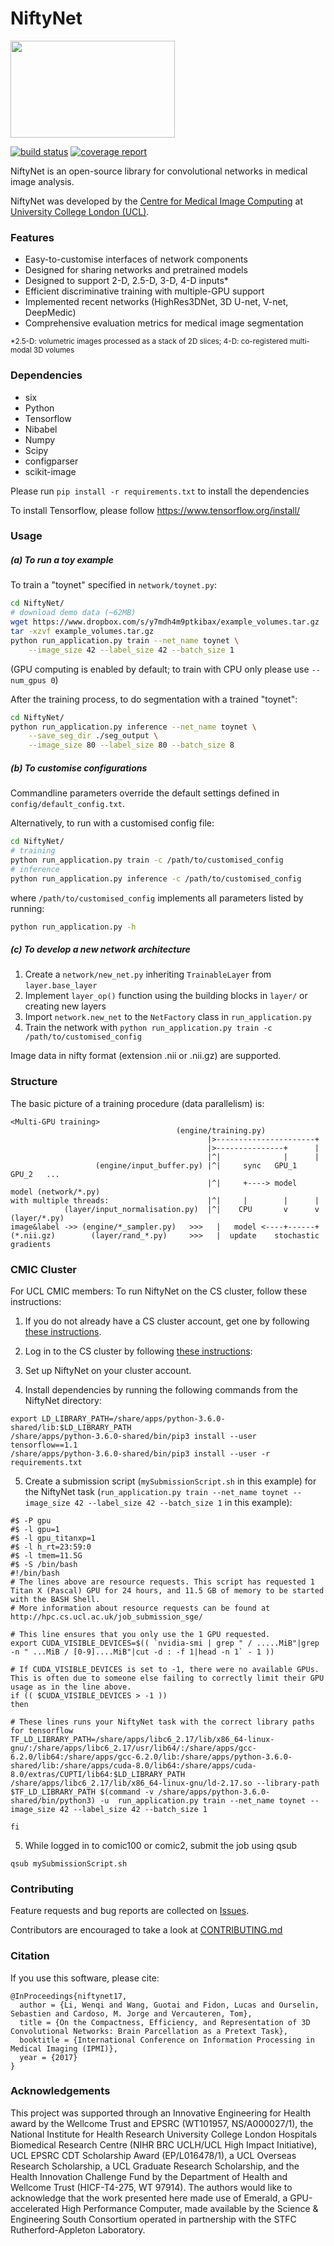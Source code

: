# NiftyNet
<img src="https://cmiclab.cs.ucl.ac.uk/CMIC/NiftyNet/raw/master/niftynet-logo.png" width="263" height="155">

[![build status](https://cmiclab.cs.ucl.ac.uk/CMIC/NiftyNet/badges/master/build.svg)](https://cmiclab.cs.ucl.ac.uk/CMIC/NiftyNet/commits/master)
[![coverage report](https://cmiclab.cs.ucl.ac.uk/CMIC/NiftyNet/badges/master/coverage.svg)](https://cmiclab.cs.ucl.ac.uk/CMIC/NiftyNet/commits/master)

NiftyNet is an open-source library for convolutional networks in medical image analysis.

NiftyNet was developed by the [Centre for Medical Image Computing][cmic] at
[University College London (UCL)][ucl].

### Features
* Easy-to-customise interfaces of network components
* Designed for sharing networks and pretrained models
* Designed to support 2-D, 2.5-D, 3-D, 4-D inputs*
* Efficient discriminative training with multiple-GPU support
* Implemented recent networks (HighRes3DNet, 3D U-net, V-net, DeepMedic)
* Comprehensive evaluation metrics for medical image segmentation

 <sup>*2.5-D: volumetric images processed as a stack of 2D slices;
4-D: co-registered multi-modal 3D volumes</sup>
### Dependencies
* six
* Python
* Tensorflow
* Nibabel
* Numpy
* Scipy
* configparser
* scikit-image

Please run `pip install -r requirements.txt` to install the dependencies

To install Tensorflow, please follow
https://www.tensorflow.org/install/


### Usage
##### (a) To run a toy example
To train a "toynet" specified in `network/toynet.py`:
``` sh
cd NiftyNet/
# download demo data (~62MB)
wget https://www.dropbox.com/s/y7mdh4m9ptkibax/example_volumes.tar.gz
tar -xzvf example_volumes.tar.gz
python run_application.py train --net_name toynet \
    --image_size 42 --label_size 42 --batch_size 1
```
(GPU computing is enabled by default; to train with CPU only please use `--num_gpus 0`)

After the training process, to do segmentation with a trained "toynet":
``` sh
cd NiftyNet/
python run_application.py inference --net_name toynet \
    --save_seg_dir ./seg_output \
    --image_size 80 --label_size 80 --batch_size 8
```
##### (b) To customise configurations
Commandline parameters override the default settings defined in `config/default_config.txt`.

Alternatively, to run with a customised config file:

``` sh
cd NiftyNet/
# training
python run_application.py train -c /path/to/customised_config
# inference
python run_application.py inference -c /path/to/customised_config
```
where `/path/to/customised_config` implements all parameters listed by running:
```sh
python run_application.py -h
```

##### (c) To develop a new network architecture
1. Create a `network/new_net.py` inheriting `TrainableLayer` from `layer.base_layer`
1. Implement `layer_op()` function using the building blocks in `layer/` or creating new layers
1. Import `network.new_net` to the `NetFactory` class in `run_application.py`
1. Train the network with `python run_application.py train -c /path/to/customised_config`


Image data in nifty format (extension .nii or .nii.gz) are supported.

### Structure
The basic picture of a training procedure (data parallelism) is:
```
<Multi-GPU training>
                                     (engine/training.py)
                                            |>----------------------+
                                            |>---------------+      |
                                            |^|              |      |
                   (engine/input_buffer.py) |^|     sync   GPU_1  GPU_2   ...
                                            |^|     +----> model  model (network/*.py)
with multiple threads:                      |^|     |        |      |
            (layer/input_normalisation.py)  |^|    CPU       v      v (layer/*.py)
image&label ->> (engine/*_sampler.py)   >>>   |   model <----+------+
(*.nii.gz)        (layer/rand_*.py)     >>>   |  update    stochastic gradients
```


### CMIC Cluster
For UCL CMIC members:
To run NiftyNet on the CS cluster, follow these instructions:

1) If you do not already have a CS cluster account, get one by following [these instructions](http://hpc.cs.ucl.ac.uk/account_application_form/).

2) Log in to the CS cluster by following [these instructions](http://hpc.cs.ucl.ac.uk/how_to_login/):

3) Set up NiftyNet on your cluster account.

4) Install dependencies by running the following commands from the NiftyNet directory:
```
export LD_LIBRARY_PATH=/share/apps/python-3.6.0-shared/lib:$LD_LIBRARY_PATH
/share/apps/python-3.6.0-shared/bin/pip3 install --user tensorflow==1.1
/share/apps/python-3.6.0-shared/bin/pip3 install --user -r requirements.txt
```

5) Create a submission script (```mySubmissionScript.sh``` in this example) for the NiftyNet task (```run_application.py train --net_name toynet --image_size 42 --label_size 42 --batch_size 1``` in this example):

```
#$ -P gpu
#$ -l gpu=1
#$ -l gpu_titanxp=1
#$ -l h_rt=23:59:0
#$ -l tmem=11.5G
#$ -S /bin/bash
#!/bin/bash
# The lines above are resource requests. This script has requested 1 Titan X (Pascal) GPU for 24 hours, and 11.5 GB of memory to be started with the BASH Shell.
# More information about resource requests can be found at http://hpc.cs.ucl.ac.uk/job_submission_sge/

# This line ensures that you only use the 1 GPU requested.
export CUDA_VISIBLE_DEVICES=$(( `nvidia-smi | grep " / .....MiB"|grep -n " ...MiB / [0-9]....MiB"|cut -d : -f 1|head -n 1` - 1 ))

# If CUDA_VISIBLE_DEVICES is set to -1, there were no available GPUs. This is often due to someone else failing to correctly limit their GPU usage as in the line above.
if (( $CUDA_VISIBLE_DEVICES > -1 ))
then

# These lines runs your NiftyNet task with the correct library paths for tensorflow
TF_LD_LIBRARY_PATH=/share/apps/libc6_2.17/lib/x86_64-linux-gnu/:/share/apps/libc6_2.17/usr/lib64/:/share/apps/gcc-6.2.0/lib64:/share/apps/gcc-6.2.0/lib:/share/apps/python-3.6.0-shared/lib:/share/apps/cuda-8.0/lib64:/share/apps/cuda-8.0/extras/CUPTI/lib64:$LD_LIBRARY_PATH
/share/apps/libc6_2.17/lib/x86_64-linux-gnu/ld-2.17.so --library-path $TF_LD_LIBRARY_PATH $(command -v /share/apps/python-3.6.0-shared/bin/python3) -u  run_application.py train --net_name toynet --image_size 42 --label_size 42 --batch_size 1

fi
```

5) While logged in to comic100 or comic2, submit the job using qsub

```
qsub mySubmissionScript.sh
```

### Contributing
Feature requests and bug reports are collected on [Issues](https://cmiclab.cs.ucl.ac.uk/CMIC/NiftyNet/issues).

Contributors are encouraged to take a look at [CONTRIBUTING.md](./CONTRIBUTING.md)

### Citation
If you use this software, please cite:
```
@InProceedings{niftynet17,
  author = {Li, Wenqi and Wang, Guotai and Fidon, Lucas and Ourselin, Sebastien and Cardoso, M. Jorge and Vercauteren, Tom},
  title = {On the Compactness, Efficiency, and Representation of 3D Convolutional Networks: Brain Parcellation as a Pretext Task},
  booktitle = {International Conference on Information Processing in Medical Imaging (IPMI)},
  year = {2017}
}
```


### Acknowledgements
This project was supported through an Innovative Engineering for Health award by
the Wellcome Trust and EPSRC (WT101957, NS/A000027/1), the National Institute
for Health Research University College London Hospitals Biomedical Research
Centre (NIHR BRC UCLH/UCL High Impact Initiative), UCL EPSRC CDT Scholarship
Award (EP/L016478/1), a UCL Overseas Research Scholarship, a UCL Graduate
Research Scholarship, and the Health Innovation Challenge Fund by the
Department of Health and Wellcome Trust (HICF-T4-275, WT 97914). The authors
would like to acknowledge that the work presented here made use of Emerald, a
GPU-accelerated High Performance Computer, made available by the Science &
Engineering South Consortium operated in partnership with the STFC
Rutherford-Appleton Laboratory.

[cmic]: http://cmic.cs.ucl.ac.uk
[ucl]: http://www.ucl.ac.uk

